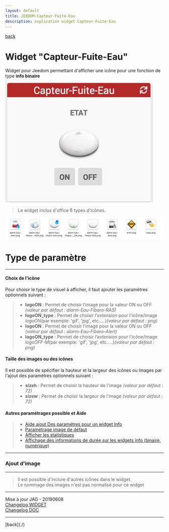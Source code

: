 ```yaml
---
layout: default
title: JEEDOM-Capteur-Fuite-Eau
description: explication widget Capteur-Fuite-Eau
---
```

[back](./)
# Widget "Capteur-Fuite-Eau" 

Widget pour Jeedom permettant d'afficher une icône pour une fonction de type <b>info binaire</b>
<p><img src="Img/RESULTAT - JEEDOM-Capteur-Fuite-Eau.png" alt="Resultat" /></p>
<blockquote>
Le widget inclus d'office 6 types d'icônes.
</blockquote>

<p><img src="Img/VISUEL - JEEDOM-Capteur-Fuite-Eau.png" alt="Visuels" /></p>

<h1 id="Type de paramètre">Type de paramètre</h1>
<hr />
<h4 id="Logo">Choix de l'icône</h4>
Pour choisir le type de visuel à afficher, il faut ajouter les paramètres optionnels suivant :
<blockquote>
        <ul>
            <li><b>logoON</b> : Permet de choisir l'image pour la valeur ON ou OFF <i>(valeur par défaut : alarm-Eau-Fibaro-RAS)</i></li>
            <li><b>logoON_type</b> : Permet de choisir <i>l'extension</i> pour l'icône/image <i>logoON</i>(par exemple: 'gif', 'jpg', etc.....)<i>(valeur par défaut : png)</i></li>
            <li><b>logoON</b> : Permet de choisir l'image pour la valeur ON ou OFF <i>(valeur par défaut : alarm-Eau-Fibaro-Alert)</i></li>
            <li><b>logoON_type</b> : Permet de choisir <i>l'extension</i> pour l'icône/image <i>logoOFF-M</i>(par exemple: 'gif', 'jpg', etc.....)<i>(valeur par défaut : png)</i></li>
        </ul>
</blockquote>

<h4 id="TaIlle">Taille des images ou des icônes</h4>
Il est possible de spécifier la hauteur et la largeur des icônes ou images par l'ajout des paramètres optionnels suivant :
<blockquote>
        <ul>
            <li><b>sizeh</b> : Permet de choisir la hauteur de l'image <i>(valeur par défaut : 72)</i></li>
            <li><b>sizew</b> : Permet de choisir la largeur de l'image <i>(valeur par défaut : 72)</i></li>
        </ul>
</blockquote>

<h4 id="Aide">Autres paramétrages possible et Aide</h4>
<blockquote>
        <ul>
            <li><a href="JEEDOM-AIDE-CONFIG-INFO.html">Aide ajout Des paramétres pour un widget Info</a></li>
            <li><a href="JEEDOM-AIDE-Error.html">Paramétrage image de défaut</a></li>
            <li><a href="JEEDOM-AIDE-STATS.html">Afficher les statistiques</a></li>
            <li><a href="JEEDOM-AIDE-STATS TEMPS.html">Affichage des informations de durée sur les widgets info (binaire, numérique)</a></li>
        </ul>
</blockquote>

<hr />
<h3 id="Add img">Ajout d'image</h3>
<hr />
<blockquote>
        Il est possible d'inclure d'autres icônes dans le widget.<br/>
        Le nommage des images n'est pas normalisé pour ce widget
</blockquote>

<hr />
<dl>
    <dt>Mise à jour JAG - 20190608<br/>
    <a href="https://github.com/JEALG/JEEDOM-Capteur-Fuite-Eau/commits/master">Changelog WIDGET</a><br/>
    <a href="https://github.com/JEALG/JEEDOM-Widget_JAG-doc/commits/master">Changelog DOC</a></dt>
</dl>
<hr />
[back](./)